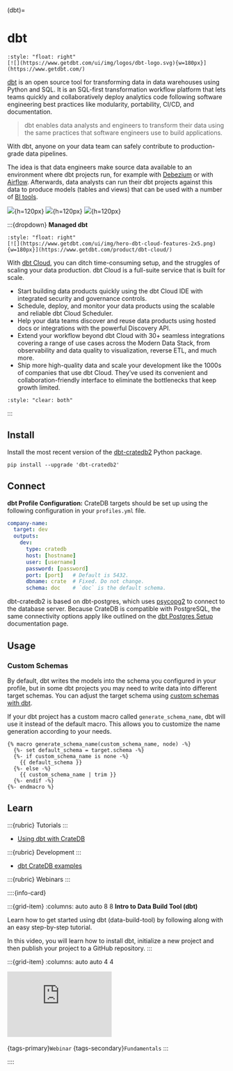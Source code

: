 (dbt)=

# dbt

```{div}
:style: "float: right"
[![](https://www.getdbt.com/ui/img/logos/dbt-logo.svg){w=180px}](https://www.getdbt.com/)
```

[dbt] is an open source tool for transforming data in data warehouses using Python and
SQL. It is an SQL-first transformation workflow platform that lets teams quickly and
collaboratively deploy analytics code following software engineering best practices
like modularity, portability, CI/CD, and documentation.

> dbt enables data analysts and engineers to transform their data using the same
> practices that software engineers use to build applications.

With dbt, anyone on your data team can safely contribute to production-grade data
pipelines.

The idea is that data engineers make source data available to an environment where
dbt projects run, for example with [Debezium](#debezium) or with [Airflow](#apache-airflow).
Afterwards, data analysts can run their dbt projects against this data to produce models
(tables and views) that can be used with a number of [BI tools](#bi-tools).

![](https://www.getdbt.com/ui/img/products/what-is-dbt-main-image.png){h=120px}
![](https://www.getdbt.com/ui/img/products/what-is-dbt-deploy.svg){h=120px}
![](https://www.getdbt.com/ui/img/products/what-is-dbt-eliminate-silos.svg){h=120px}

:::{dropdown} **Managed dbt**
```{div}
:style: "float: right"
[![](https://www.getdbt.com/ui/img/hero-dbt-cloud-features-2x5.png){w=180px}](https://www.getdbt.com/product/dbt-cloud/)
```

With [dbt Cloud], you can ditch time-consuming setup, and the struggles
of scaling your data production. dbt Cloud is a full-suite service that is built for
scale.

- Start building data products quickly using the dbt Cloud IDE with integrated security
  and governance controls.
- Schedule, deploy, and monitor your data products using the scalable and reliable dbt
  Cloud Scheduler.
- Help your data teams discover and reuse data products using hosted docs or integrations
  with the powerful Discovery API.
- Extend your workflow beyond dbt Cloud with 30+ seamless integrations covering a range
  of use cases across the Modern Data Stack, from observability and data quality to
  visualization, reverse ETL, and much more.
- Ship more high-quality data and scale your development like the 1000s of companies that
  use dbt Cloud. They’ve used its convenient and collaboration-friendly interface to
  eliminate the bottlenecks that keep growth limited.

```{div}
:style: "clear: both"
```
:::


## Install
Install the most recent version of the [dbt-cratedb2] Python package.
```shell
pip install --upgrade 'dbt-cratedb2'
```


## Connect
**dbt Profile Configuration:** CrateDB targets should be set up using the
following configuration in your `profiles.yml` file.
```yaml
company-name:
  target: dev
  outputs:
    dev:
      type: cratedb
      host: [hostname]
      user: [username]
      password: [password]
      port: [port]   # Default is 5432.
      dbname: crate  # Fixed. Do not change.
      schema: doc    # `doc` is the default schema.
```
dbt-cratedb2 is based on dbt-postgres, which uses [psycopg2] to connect to
the database server.
Because CrateDB is compatible with PostgreSQL, the same connectivity
options apply like outlined on the [dbt Postgres Setup] documentation
page.


## Usage

### Custom Schemas
By default, dbt writes the models into the schema you configured in your
profile, but in some dbt projects you may need to write data into different
target schemas. You can adjust the target schema using [custom schemas with
dbt].

If your dbt project has a custom macro called `generate_schema_name`, dbt
will use it instead of the default macro. This allows you to customize
the name generation according to your needs.

```jinja
{% macro generate_schema_name(custom_schema_name, node) -%}
  {%- set default_schema = target.schema -%}
  {%- if custom_schema_name is none -%}
    {{ default_schema }}
  {%- else -%}
    {{ custom_schema_name | trim }}
  {%- endif -%}
{%- endmacro %}
```


## Learn

:::{rubric} Tutorials
:::
- [Using dbt with CrateDB]

:::{rubric} Development
:::
- [dbt CrateDB examples]


:::{rubric} Webinars
:::

::::{info-card}

:::{grid-item}
:columns: auto auto 8 8
**Intro to Data Build Tool (dbt)**

Learn how to get started using dbt (data-build-tool) by following along
with an easy step-by-step tutorial.

In this video, you will learn how to install dbt, initialize a new project
and then publish your project to a GitHub repository.
:::

:::{grid-item}
:columns: auto auto 4 4

<iframe width="240" src="https://www.youtube-nocookie.com/embed/5rNquRnNb4E" title="YouTube video player" frameborder="0" allow="accelerometer; autoplay; clipboard-write; encrypted-media; gyroscope; picture-in-picture; web-share" allowfullscreen></iframe>
&nbsp;

{tags-primary}`Webinar`
{tags-secondary}`Fundamentals`
:::

::::



[custom schemas with dbt]: https://docs.getdbt.com/docs/build/custom-schemas
[dbt]: https://www.getdbt.com/
[dbt-cratedb2]: https://pypi.org/project/dbt-cratedb2/
[dbt Cloud]: https://www.getdbt.com/product/dbt-cloud/
[dbt Postgres Setup]: https://docs.getdbt.com/docs/core/connect-data-platform/postgres-setup
[Using dbt with CrateDB]: https://community.cratedb.com/t/using-dbt-with-cratedb/1566
[dbt CrateDB examples]: https://github.com/crate/cratedb-examples/tree/main/framework/dbt/
[psycopg2]: https://pypi.org/project/psycopg2/
